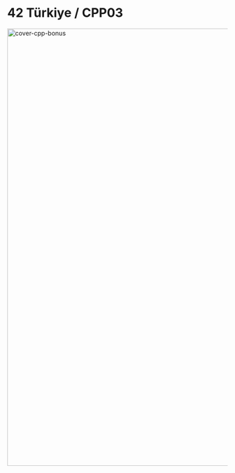 # 42 Türkiye / CPP03

<img width="2000" height="1000" alt="cover-cpp-bonus" src="https://github.com/user-attachments/assets/6fe56e41-a6d2-4a98-80b7-e3132604fe26" />